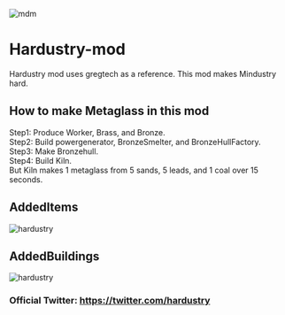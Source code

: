 ![mdm](https://user-images.githubusercontent.com/80609135/114258418-4f3d6300-9a01-11eb-987d-a028b4859385.PNG)
# Hardustry-mod
Hardustry mod uses  gregtech as a reference.
This mod makes Mindustry hard.

## How to make Metaglass in this mod
Step1: Produce Worker, Brass, and Bronze.  
Step2: Build powergenerator, BronzeSmelter, and BronzeHullFactory.  
Step3: Make Bronzehull.  
Step4: Build Kiln.  
But Kiln makes 1 metaglass from 5 sands, 5 leads, and 1 coal over 15 seconds.  

## AddedItems  
![hardustry](https://user-images.githubusercontent.com/80609135/115100443-a00c0900-9f77-11eb-8d30-dee606ebe873.png)

## AddedBuildings  
![hardustry](https://user-images.githubusercontent.com/80609135/115100553-57088480-9f78-11eb-94ca-07a2fc31a34d.png)

### Official Twitter: https://twitter.com/hardustry
